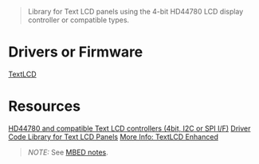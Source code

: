 > Library for Text LCD panels using the 4-bit HD44780 LCD display controller or compatible types.

# Drivers or Firmware
[TextLCD](https://developer.mbed.org/users/simon/code/TextLCD/)

# Resources
[HD44780 and compatible Text LCD controllers (4bit, I2C or SPI I/F)](https://developer.mbed.org/components/HD44780/)
[Driver Code Library for Text LCD Panels](http://mbed.org/cookbook/Text-LCD)
[More Info: TextLCD Enhanced](https://developer.mbed.org/users/wim/notebook/textlcd-enhanced/)

> *NOTE:* See [MBED notes](/siliconunited/RTFM/notes/mbed.md).
